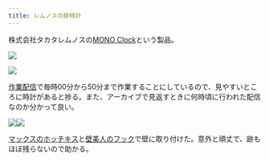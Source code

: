 ```yaml
---
title: レムノスの掛時計
---
```

株式会社タカタレムノスの[MONO Clock](https://www.amazon.co.jp/dp/B004UIT8BK)という製品。

![](https://lh4.googleusercontent.com/cQAG0Uu11mNq8MocTYeF7TupRCteoosEfKe1xvuGpND_iJUQWebVMThJP0N_ke_AthYsdB_F-pgJ0bWt83f08ds-CsRp3-Hk7DNdZZD4WH-_mCwDCdOoEMJGH2RgxOS7SJgE6JS5YNyyE6zBtV2Ucw)

![](https://lh5.googleusercontent.com/rBjvHsj3X-qnU00t6zmlHEwmWzOsiEZPmY0-DYY1gFrdwocHEFD_0CFTwUqFgyRQ96YQZD8Mg5JjpfwXxZvMDT9iSJoB1SEhZQ5WQ0Ius62h93J-oMZKpHaID3rPY56Gsz0mFQ4a5a44knEs3BReXQ)

[作業配信](https://www.youtube.com/channel/UC5s-KpSDGzxWPWNv94PnJHw)で毎時00分から50分まで作業することにしているので、見やすいところに時計があると捗る。また、アーカイブで見返すときに何時頃に行われた配信なのか分かって良い。

![](https://lh6.googleusercontent.com/ftKjE-5UHKw_qsk3zh_EGyohsunKK0GD7G9dktDDnYZMhcojsN8ifFR3lT98GPpiPStMnvezML21QwbMHgKavjw_WQHXZaLbiRhBpXpviBrkZnu3Teo0g_2gKJLAK0A0QScbokFzvZHKdXFyWhfFWg)![](https://lh6.googleusercontent.com/xIOkTXhIUS3nPoKqFahe9vGnDZ6lWfTVfizvq7FeQLAw4EPgHtVIIo1aud-KLmX6dKpEoJNKoGL6RfZMl9mTmiUubrfOpDdRErzTH82QTrqHYHVrghZ-YMAzwL1ullVHTdaJ0i-sVTBOmHOV34HLpg)

[マックスのホッチキス](https://www.amazon.co.jp/dp/B000O9WRWG)と[壁美人のフック](https://www.amazon.co.jp/dp/B00CU78TDG)で壁に取り付けた。意外と頑丈で、跡もほぼ残らないので助かる。
